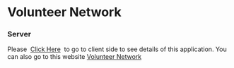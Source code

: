 # Volunteer Network
### Server

Please &nbsp;[Click Here](https://github.com/jahedul29/volunteer-network-client)&nbsp; to go to client side to see details of this application.
You can also go to this website [Volunteer Network](https://volunteer-network-jahed.web.app/)
